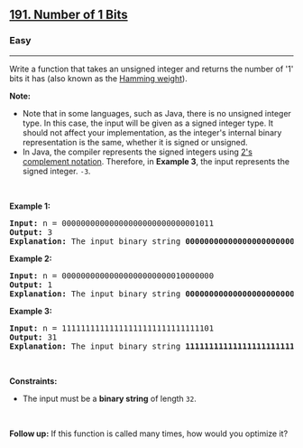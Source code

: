 <h2><a href="https://leetcode.com/problems/number-of-1-bits/">191. Number of 1 Bits</a></h2><h3>Easy</h3><hr><div style="user-select: auto;"><p style="user-select: auto;">Write a function that takes an unsigned integer and returns the number of '1' bits it has (also known as the <a href="http://en.wikipedia.org/wiki/Hamming_weight" target="_blank" style="user-select: auto;">Hamming weight</a>).</p>

<p style="user-select: auto;"><strong style="user-select: auto;">Note:</strong></p>

<ul style="user-select: auto;">
	<li style="user-select: auto;">Note that in some languages, such as Java, there is no unsigned integer type. In this case, the input will be given as a signed integer type. It should not affect your implementation, as the integer's internal binary representation is the same, whether it is signed or unsigned.</li>
	<li style="user-select: auto;">In Java, the compiler represents the signed integers using <a href="https://en.wikipedia.org/wiki/Two%27s_complement" target="_blank" style="user-select: auto;">2's complement notation</a>. Therefore, in <strong style="user-select: auto;">Example 3</strong>, the input represents the signed integer. <code style="user-select: auto;">-3</code>.</li>
</ul>

<p style="user-select: auto;">&nbsp;</p>
<p style="user-select: auto;"><strong style="user-select: auto;">Example 1:</strong></p>

<pre style="user-select: auto;"><strong style="user-select: auto;">Input:</strong> n = 00000000000000000000000000001011
<strong style="user-select: auto;">Output:</strong> 3
<strong style="user-select: auto;">Explanation:</strong> The input binary string <strong style="user-select: auto;">00000000000000000000000000001011</strong> has a total of three '1' bits.
</pre>

<p style="user-select: auto;"><strong style="user-select: auto;">Example 2:</strong></p>

<pre style="user-select: auto;"><strong style="user-select: auto;">Input:</strong> n = 00000000000000000000000010000000
<strong style="user-select: auto;">Output:</strong> 1
<strong style="user-select: auto;">Explanation:</strong> The input binary string <strong style="user-select: auto;">00000000000000000000000010000000</strong> has a total of one '1' bit.
</pre>

<p style="user-select: auto;"><strong style="user-select: auto;">Example 3:</strong></p>

<pre style="user-select: auto;"><strong style="user-select: auto;">Input:</strong> n = 11111111111111111111111111111101
<strong style="user-select: auto;">Output:</strong> 31
<strong style="user-select: auto;">Explanation:</strong> The input binary string <strong style="user-select: auto;">11111111111111111111111111111101</strong> has a total of thirty one '1' bits.
</pre>

<p style="user-select: auto;">&nbsp;</p>
<p style="user-select: auto;"><strong style="user-select: auto;">Constraints:</strong></p>

<ul style="user-select: auto;">
	<li style="user-select: auto;">The input must be a <strong style="user-select: auto;">binary string</strong> of length <code style="user-select: auto;">32</code>.</li>
</ul>

<p style="user-select: auto;">&nbsp;</p>
<strong style="user-select: auto;">Follow up:</strong> If this function is called many times, how would you optimize it?</div>